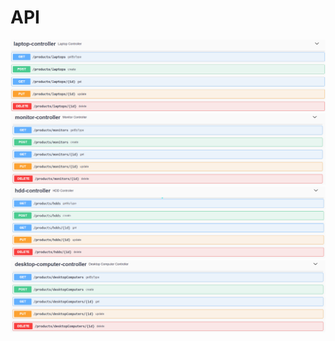 # API
![laptopController](/picturesForReadMe/laptopController.png)
![monitorController](/picturesForReadMe/monitorController.png)
![hddController](/picturesForReadMe/hddController.png)
![desctopComputerController](/picturesForReadMe/desctopComputerController.png)
